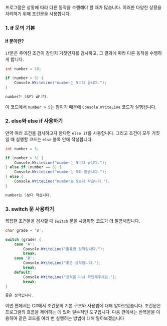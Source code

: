 프로그램은 상황에 따라 다른 동작을 수행해야 할 때가 많습니다. 이러한 다양한 상황을 처리하기 위해 조건문을 사용합니다.

### 1. if 문의 기본

#### if 문이란?

`if`문은 주어진 조건이 참인지 거짓인지를 검사하고, 그 결과에 따라 다른 동작을 수행하게 합니다.

```c#
int number = 10;

if (number > 5) {
    Console.WriteLine("number는 5보다 큽니다.");
}
```

```c#
number는 5보다 큽니다.
```

이 코드에서 `number > 5`는 참이기 때문에 `Console.WriteLine` 코드가 실행됩니다.

### 2. else와 else if 사용하기

만약 여러 조건을 검사하고자 한다면 `else if`를 사용합니다. 그리고 조건이 모두 거짓일 때 실행할 코드는 `else` 블록 안에 작성합니다.

```c#
int number = 3;

if (number > 5) {
    Console.WriteLine("number는 5보다 큽니다.");
} else if (number == 5) {
    Console.WriteLine("number는 5와 같습니다.");
} else {
    Console.WriteLine("number는 5보다 작습니다.");
}
```

```c#
number는 5보다 작습니다.
```

### 3. switch 문 사용하기

복잡한 조건들을 검사할 때 `switch` 문을 사용하면 코드가 더 깔끔해집니다.

```c#
char grade = 'B';

switch (grade) {
    case 'A':
        Console.WriteLine("훌륭한 성적입니다.");
        break;
    case 'B':
        Console.WriteLine("좋은 성적입니다.");
        break;
    default:
        Console.WriteLine("성적을 다시 확인해주세요.");
        break;
}
```

```c#
좋은 성적입니다.
```

이번 편에서는 C#에서 조건문의 기본 구조와 사용법에 대해 알아보았습니다. 조건문은 프로그램의 흐름을 제어하는 데 있어 필수적인 도구입니다. 다음 편에서는 반복문을 이용하여 같은 코드를 여러 번 실행하는 방법에 대해 알아보겠습니다